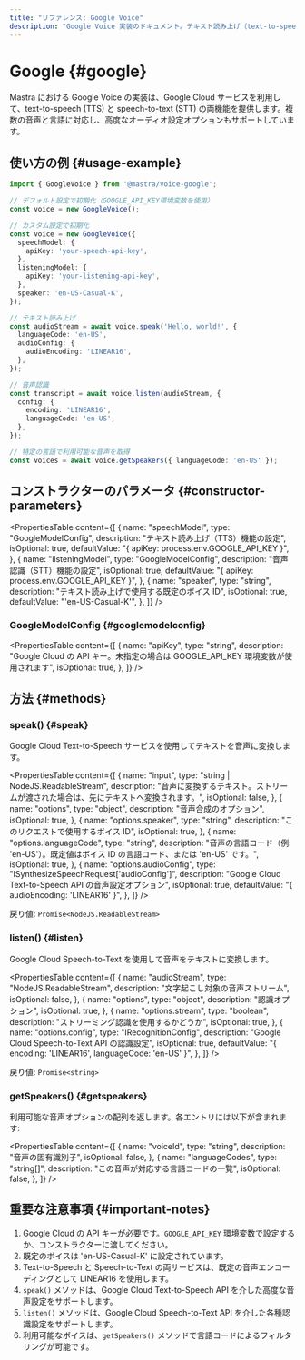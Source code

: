 ```yaml
---
title: "リファレンス: Google Voice"
description: "Google Voice 実装のドキュメント。テキスト読み上げ（text-to-speech）と音声認識（speech-to-text）機能を提供します。"
---
```


# Google \{#google\}

Mastra における Google Voice の実装は、Google Cloud サービスを利用して、text-to-speech (TTS) と speech-to-text (STT) の両機能を提供します。複数の音声と言語に対応し、高度なオーディオ設定オプションもサポートしています。

## 使い方の例 \{#usage-example\}

```typescript
import { GoogleVoice } from '@mastra/voice-google';

// デフォルト設定で初期化（GOOGLE_API_KEY環境変数を使用）
const voice = new GoogleVoice();

// カスタム設定で初期化
const voice = new GoogleVoice({
  speechModel: {
    apiKey: 'your-speech-api-key',
  },
  listeningModel: {
    apiKey: 'your-listening-api-key',
  },
  speaker: 'en-US-Casual-K',
});

// テキスト読み上げ
const audioStream = await voice.speak('Hello, world!', {
  languageCode: 'en-US',
  audioConfig: {
    audioEncoding: 'LINEAR16',
  },
});

// 音声認識
const transcript = await voice.listen(audioStream, {
  config: {
    encoding: 'LINEAR16',
    languageCode: 'en-US',
  },
});

// 特定の言語で利用可能な音声を取得
const voices = await voice.getSpeakers({ languageCode: 'en-US' });
```

## コンストラクターのパラメータ \{#constructor-parameters\}

<PropertiesTable
  content={[
{
name: "speechModel",
type: "GoogleModelConfig",
description: "テキスト読み上げ（TTS）機能の設定",
isOptional: true,
defaultValue: "{ apiKey: process.env.GOOGLE_API_KEY }",
},
{
name: "listeningModel",
type: "GoogleModelConfig",
description: "音声認識（STT）機能の設定",
isOptional: true,
defaultValue: "{ apiKey: process.env.GOOGLE_API_KEY }",
},
{
name: "speaker",
type: "string",
description: "テキスト読み上げで使用する既定のボイス ID",
isOptional: true,
defaultValue: "'en-US-Casual-K'",
},
]}
/>

### GoogleModelConfig \{#googlemodelconfig\}

<PropertiesTable
  content={[
{
name: "apiKey",
type: "string",
description:
"Google Cloud の API キー。未指定の場合は GOOGLE_API_KEY 環境変数が使用されます",
isOptional: true,
},
]}
/>

## 方法 \{#methods\}

### speak() \{#speak\}

Google Cloud Text-to-Speech サービスを使用してテキストを音声に変換します。

<PropertiesTable
  content={[
{
name: "input",
type: "string | NodeJS.ReadableStream",
description:
"音声に変換するテキスト。ストリームが渡された場合は、先にテキストへ変換されます。",
isOptional: false,
},
{
name: "options",
type: "object",
description: "音声合成のオプション",
isOptional: true,
},
{
name: "options.speaker",
type: "string",
description: "このリクエストで使用するボイス ID",
isOptional: true,
},
{
name: "options.languageCode",
type: "string",
description:
"音声の言語コード（例: 'en-US'）。既定値はボイス ID の言語コード、または 'en-US' です。",
isOptional: true,
},
{
name: "options.audioConfig",
type: "ISynthesizeSpeechRequest['audioConfig']",
description:
"Google Cloud Text-to-Speech API の音声設定オプション",
isOptional: true,
defaultValue: "{ audioEncoding: 'LINEAR16' }",
},
]}
/>

戻り値: `Promise<NodeJS.ReadableStream>`

### listen() \{#listen\}

Google Cloud Speech-to-Text を使用して音声をテキストに変換します。

<PropertiesTable
  content={[
{
name: "audioStream",
type: "NodeJS.ReadableStream",
description: "文字起こし対象の音声ストリーム",
isOptional: false,
},
{
name: "options",
type: "object",
description: "認識オプション",
isOptional: true,
},
{
name: "options.stream",
type: "boolean",
description: "ストリーミング認識を使用するかどうか",
isOptional: true,
},
{
name: "options.config",
type: "IRecognitionConfig",
description:
"Google Cloud Speech-to-Text API の認識設定",
isOptional: true,
defaultValue: "{ encoding: 'LINEAR16', languageCode: 'en-US' }",
},
]}
/>

戻り値: `Promise<string>`

### getSpeakers() \{#getspeakers\}

利用可能な音声オプションの配列を返します。各エントリには以下が含まれます:

<PropertiesTable
  content={[
{
name: "voiceId",
type: "string",
description: "音声の固有識別子",
isOptional: false,
},
{
name: "languageCodes",
type: "string[]",
description: "この音声が対応する言語コードの一覧",
isOptional: false,
},
]}
/>

## 重要な注意事項 \{#important-notes\}

1. Google Cloud の API キーが必要です。`GOOGLE_API_KEY` 環境変数で設定するか、コンストラクターに渡してください。
2. 既定のボイスは &#39;en-US-Casual-K&#39; に設定されています。
3. Text-to-Speech と Speech-to-Text の両サービスは、既定の音声エンコーディングとして LINEAR16 を使用します。
4. `speak()` メソッドは、Google Cloud Text-to-Speech API を介した高度な音声設定をサポートします。
5. `listen()` メソッドは、Google Cloud Speech-to-Text API を介した各種認識設定をサポートします。
6. 利用可能なボイスは、`getSpeakers()` メソッドで言語コードによるフィルタリングが可能です。